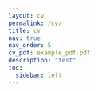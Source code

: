 ```yaml
---
layout: cv
permalink: /cv/
title: cv
nav: true
nav_order: 5
cv_pdf: example_pdf.pdf
description: "test"
toc:
  sidebar: left
---
```

